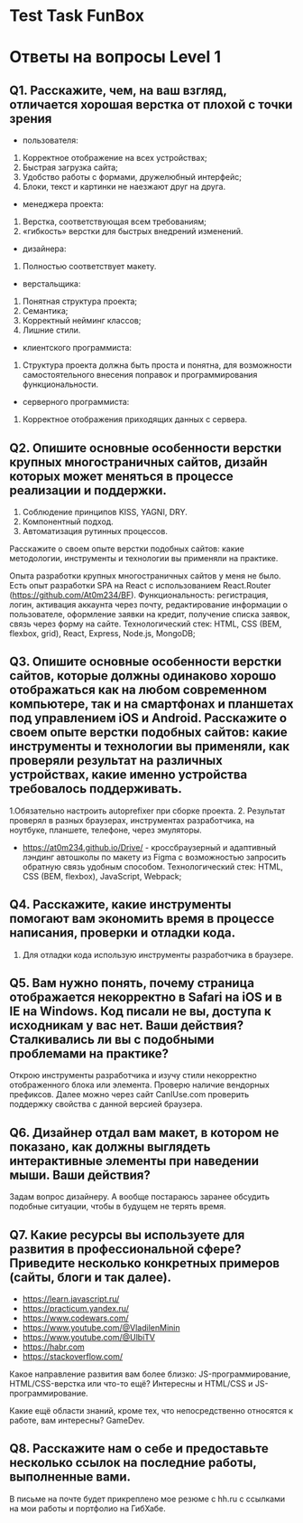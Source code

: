 # Test Task FunBox
# Ответы на вопросы Level 1
## Q1. Расскажите, чем, на ваш взгляд, отличается хорошая верстка от плохой с точки зрения
- пользователя: 
1.  Корректное отображение на всех устройствах;
2.	Быстрая загрузка сайта; 
3.	Удобство работы с формами, дружелюбный интерфейс;
4.	Блоки, текст и картинки не наезжают друг на друга. 
- менеджера проекта: 
1. Верстка, соответствующая всем требованиям;
2. «гибкость» верстки для быстрых внедрений изменений.
- дизайнера: 
1.	Полностью соответствует макету.
- верстальщика: 
1. Понятная структура проекта; 
2. Семантика; 
3. Корректный нейминг классов; 
4. Лишние стили. 
- клиентского программиста:
1. Структура проекта должна быть проста и понятна, для возможности самостоятельного внесения поправок и программирования функциональности.
- серверного программиста:
1. Корректное отображения приходящих данных с сервера.

## Q2. Опишите основные особенности верстки крупных многостраничных сайтов, дизайн которых может меняться в процессе реализации и поддержки.

1.	Соблюдение принципов KISS, YAGNI, DRY.
2.	Компонентный подход.
3.	Автоматизация рутинных процессов.

Расскажите о своем опыте верстки подобных сайтов: какие методологии, инструменты и технологии вы применяли на практике.

Опыта разработки крупных многостраничных сайтов у меня не было. Есть опыт разработки SPA на React с использованием React.Router (https://github.com/At0m234/BF). 
Функциональность: регистрация, логин, активация аккаунта через почту, редактирование информации о пользователе, оформление заявки на кредит, получение списка заявок, связь через форму на сайте.
Технологический стек: HTML, CSS (BEM, flexbox, grid), React, Express, Node.js, MongoDB;

## Q3. Опишите основные особенности верстки сайтов, которые должны одинаково хорошо отображаться как на любом современном компьютере, так и на смартфонах и планшетах под управлением iOS и Android. Расскажите о своем опыте верстки подобных сайтов: какие инструменты и технологии вы применяли, как проверяли результат на различных устройствах, какие именно устройства требовалось поддерживать.

1.Обязательно настроить autoprefixer при сборке проекта.
2. Результат проверял в разных браузерах, инструментах разработчика, на ноутбуке, планшете, телефоне, через эмуляторы.

- https://at0m234.github.io/Drive/ - кроссбраузерный и адаптивный лэндинг автошколы по макету из Figma с возможностью запросить обратную связь удобным способом.
Технологический стек: HTML, CSS (BEM, flexbox), JavaScript, Webpack;

## Q4. Расскажите, какие инструменты помогают вам экономить время в процессе написания, проверки и отладки кода.

1.	Для отладки кода использую инструменты разработчика в браузере.

## Q5. Вам нужно понять, почему страница отображается некорректно в Safari на iOS и в IE на Windows. Код писали не вы, доступа к исходникам у вас нет. Ваши действия? Сталкивались ли вы с подобными проблемами на практике?

Открою инструменты разработчика и изучу стили некорректно отображенного блока или элемента. Проверю наличие вендорных префиксов. Далее можно через сайт CanIUse.com проверить поддержку свойства с данной версией браузера. 

## Q6. Дизайнер отдал вам макет, в котором не показано, как должны выглядеть интерактивные элементы при наведении мыши. Ваши действия?

Задам вопрос дизайнеру. А вообще постараюсь заранее обсудить подобные ситуации, чтобы в будущем не терять время.

## Q7. Какие ресурсы вы используете для развития в профессиональной сфере? Приведите несколько конкретных примеров (сайты, блоги и так далее).

- https://learn.javascript.ru/
- https://practicum.yandex.ru/
- https://www.codewars.com/
- https://www.youtube.com/@VladilenMinin
- https://www.youtube.com/@UlbiTV
- https://habr.com
- https://stackoverflow.com/

Какое направление развития вам более близко: JS-программирование, HTML/CSS-верстка или что-то ещё?
Интересны и HTML/CSS и JS-программирование.

Какие ещё области знаний, кроме тех, что непосредственно относятся к работе, вам интересны?
GameDev.

## Q8. Расскажите нам о себе и предоставьте несколько ссылок на последние работы, выполненные вами.

В письме на почте будет прикреплено мое резюме с hh.ru с ссылками на мои работы и портфолио на ГибХабе. 
